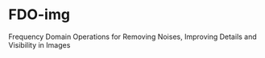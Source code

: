 # FDO-img
Frequency Domain Operations for Removing Noises, Improving Details and Visibility in Images
